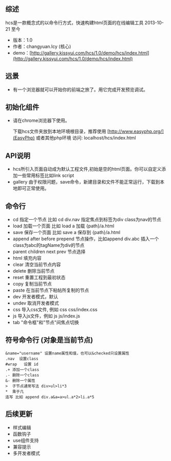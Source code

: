## 综述

hcs是一款概念式的以命令行方式，快速构建html页面的在线编辑工具 2013-10-21 至今


* 版本：1.0
* 作者：changyuan.lcy (核心)
* demo：[http://gallery.kissyui.com/hcs/1.0/demo/hcs/index.html](http://gallery.kissyui.com/hcs/1.0/demo/hcs/index.html)



## 远景
* 有一个浏览器就可以开始你的前端之旅了。用它完成开发预览调试。

## 初始化组件
* 请在chrome浏览器下使用。
	
	下载hcs文件夹放到本地环境根目录，推荐使用 [http://www.easyphp.org/](EasyPhp) 或者其他php环境
	访问: localhost/hcs/index.html

## API说明
* hcs所引入页面自动成为默认工程文件,初始是空的html页面。你可以自定义添加一些常用标签比如link script
* gallery 由于权限问题，save命令，新建目录和文件不能正常运行，下载到本地即可正常使用。

## 命令行
* cd  指定一个节点  比如 cd div.nav 指定焦点到标签为div class为nav的节点
* load 加载一个页面 比如 load a 加载 {path}/a.html
* save 保存一个页面 比如 save a 保存到 {path}/a.html
* append after before prepend 节点操作，比如append div.abc 插入一个class为abc的tagName为div的节点
* parent children next prev 节点选择
* html 填充内容
* clear 清空当前节点内容
* delete 删除当前节点
* reset 重置工程到最初状态
* copy 复制当前节点
* paste 在当前节点下粘帖所复制的节点
* dev 开发者模式，默认
* undev 取消开发者模式
* css 导入css文件, 例如 css css/index.css
* js 导入js文件，例如 js  js/index.js
* tab "命令框"和"节点"间焦点切换


## 符号命令行 (对象是当前节点)

	&name="username" 设置name属性和值，也可以&checked只设置属性
	.nav  设置class
	#wrap   设置 id
	.+ 添加一个class
	.- 删除一个class
	&- 删除一个属性
	>  子节点通常写法 div>ul>li*3
	*  乘于几
	连写 比如 append div.a&a=a>ul.a*2>li.a*5

## 后续更新

* 样式编辑
* 函数钩子
* use组件支持
* 兼容提示
* 多开发者模式